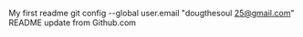 My first readme
git config --global user.email "dougthesoul 25@gmail.com" 
README update from Github.com
